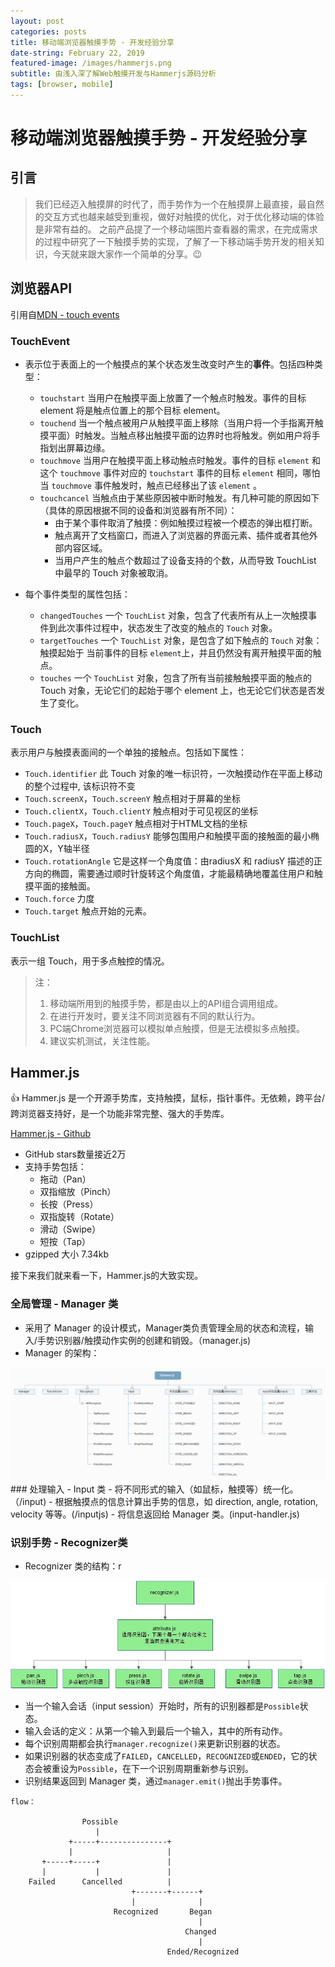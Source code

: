 ```yaml
---
layout: post
categories: posts
title: 移动端浏览器触摸手势 - 开发经验分享
date-string: February 22, 2019
featured-image: /images/hammerjs.png
subtitle: 由浅入深了解Web触摸开发与Hammerjs源码分析
tags: [browser, mobile]
---
```


# 移动端浏览器触摸手势 - 开发经验分享

## 引言

> 我们已经迈入触摸屏的时代了，而手势作为一个在触摸屏上最直接，最自然的交互方式也越来越受到重视，做好对触摸的优化，对于优化移动端的体验是非常有益的。
之前产品提了一个移动端图片查看器的需求，在完成需求的过程中研究了一下触摸手势的实现，了解了一下移动端手势开发的相关知识，今天就来跟大家作一个简单的分享。😉

## 浏览器API
引用自[MDN - touch events](https://developer.mozilla.org/zh-CN/docs/Web/API/Touch_events)

### TouchEvent
 - 表示位于表面上的一个触摸点的某个状态发生改变时产生的**事件**。包括四种类型：
     - `touchstart`
     当用户在触摸平面上放置了一个触点时触发。事件的目标 element 将是触点位置上的那个目标 element。
     - `touchend`
     当一个触点被用户从触摸平面上移除（当用户将一个手指离开触摸平面）时触发。当触点移出触摸平面的边界时也将触发。例如用户将手指划出屏幕边缘。
     - `touchmove`
     当用户在触摸平面上移动触点时触发。事件的目标 `element` 和这个 `touchmove` 事件对应的 `touchstart` 事件的目标 `element` 相同，哪怕当 `touchmove` 事件触发时，触点已经移出了该 `element` 。
     - `touchcancel`
     当触点由于某些原因被中断时触发。有几种可能的原因如下（具体的原因根据不同的设备和浏览器有所不同）：
         - 由于某个事件取消了触摸：例如触摸过程被一个模态的弹出框打断。
         - 触点离开了文档窗口，而进入了浏览器的界面元素、插件或者其他外部内容区域。
         - 当用户产生的触点个数超过了设备支持的个数，从而导致 TouchList 中最早的 Touch 对象被取消。

 - 每个事件类型的属性包括：
    - `changedTouches`
      一个 `TouchList` 对象，包含了代表所有从上一次触摸事件到此次事件过程中，状态发生了改变的触点的 `Touch` 对象。
    - `targetTouches`
      一个 `TouchList` 对象，是包含了如下触点的 `Touch` 对象：触摸起始于 当前事件的目标 `element`上，并且仍然没有离开触摸平面的触点。
    - `touches`
      一个 `TouchList` 对象，包含了所有当前接触触摸平面的触点的 Touch 对象，无论它们的起始于哪个 element 上，也无论它们状态是否发生了变化。


### Touch
表示用户与触摸表面间的一个单独的接触点。包括如下属性：
   - `Touch.identifier` 此 Touch 对象的唯一标识符，一次触摸动作在平面上移动的整个过程中, 该标识符不变
   - `Touch.screenX`，`Touch.screenY` 触点相对于屏幕的坐标
   - `Touch.clientX`，`Touch.clientY` 触点相对于可见视区的坐标
   - `Touch.pageX`，`Touch.pageY` 触点相对于HTML文档的坐标
   - `Touch.radiusX`，`Touch.radiusY` 能够包围用户和触摸平面的接触面的最小椭圆的X，Y轴半径
   - `Touch.rotationAngle` 它是这样一个角度值：由radiusX 和 radiusY 描述的正方向的椭圆，需要通过顺时针旋转这个角度值，才能最精确地覆盖住用户和触摸平面的接触面。
   - `Touch.force` 力度
   - `Touch.target` 触点开始的元素。
### TouchList
表示一组 Touch，用于多点触控的情况。

> 注：
> 1. 移动端所用到的触摸手势，都是由以上的API组合调用组成。
> 2. 在进行开发时，要关注不同浏览器有不同的默认行为。
> 3. PC端Chrome浏览器可以模拟单点触摸，但是无法模拟多点触摸。
> 4. 建议实机测试，关注性能。

## Hammer.js
👍 Hammer.js 是一个开源手势库，支持触摸，鼠标，指针事件。无依赖，跨平台/跨浏览器支持好，是一个功能非常完整、强大的手势库。

[Hammer.js - Github](http://hammerjs.github.io/)
 - GitHub stars数量接近2万
 - 支持手势包括：
     - 拖动（Pan）
     - 双指缩放（Pinch）
     - 长按（Press）
     - 双指旋转（Rotate）
     - 滑动（Swipe）
     - 短按（Tap）
  - gzipped 大小 7.34kb

接下来我们就来看一下，Hammer.js的大致实现。

### 全局管理 - Manager 类
 - 采用了 Manager 的设计模式，Manager类负责管理全局的状态和流程，输入/手势识别器/触摸动作实例的创建和销毁。（manager.js)
 - Manager 的架构：

<center>
  <img src="/images/Hammerjs%E6%9E%B6%E6%9E%84.png">
</center>
### 处理输入 - Input 类
 - 将不同形式的输入（如鼠标，触摸等）统一化。（/input)
 - 根据触摸点的信息计算出手势的信息，如 direction, angle, rotation, velocity 等等。(/inputjs)
 - 将信息返回给 Manager 类。(input-handler.js)

### 识别手势 - Recognizer类
 - Recognizer 类的结构：r
<center>
  <img src="/images/recognizer.jpg">
</center>

 - 当一个输入会话（input session）开始时，所有的识别器都是`Possible`状态。
 - 输入会话的定义：从第一个输入到最后一个输入，其中的所有动作。
 - 每个识别周期都会执行`manager.recognize()`来更新识别器的状态。
 - 如果识别器的状态变成了`FAILED`，`CANCELLED`，`RECOGNIZED`或`ENDED`，它的状态会被重设为`Possible`，在下一个识别周期重新参与识别。
 - 识别结果返回到 Manager 类，通过`manager.emit()`抛出手势事件。


``` 
flow：

                Possible
                   |
             +-----+---------------+
             |                     |
       +-----+-----+               |
       |           |               |
    Failed      Cancelled          |
                           +-------+------+
                           |              |
                       Recognized       Began
                                          |
                                       Changed
                                          |
                                   Ended/Recognized

```